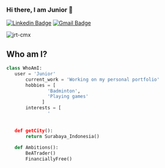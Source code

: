 ### Hi there, I am Junior 👋
[![Linkedin Badge](https://img.shields.io/badge/-Junior-blue?style=flat-square&logo=Linkedin&logoColor=white&link=https://www.linkedin.com/in/junior-tantono)](https://www.linkedin.com/in/junior-tantono) [![Gmail Badge](https://img.shields.io/badge/-juniortantono.jrtcmx@gmail.com-c14438?style=flat-square&logo=Gmail&logoColor=white&link=mailto:juniortantono.jrtcmx@gmail.com)](mailto:juniortantono.jrtcmx@gmail.com)

<p align="left"> <img src="https://komarev.com/ghpvc/?username=jrt-cmx" alt="jrt-cmx" /> </p>

## Who am I?
 ```python
 class WhoAmI:
 	user = 'Junior'
		current_work = 'Working on my personal portfolio'
		hobbies = [
				'Badminton',
				'Playing games'
			  ]
		interests = [
				'
	
	
	def getCity():
		return Surabaya_Indonesia()
	
	def Ambitions():
		BeATrader()
		FinanciallyFree()
		
	
 ```
<!--
**jrt-cmx/jrt-cmx** is a ✨ _special_ ✨ repository because its `README.md` (this file) appears on your GitHub profile.

Here are some ideas to get you started:

- 🔭 I’m currently working on ...
- 🌱 I’m currently learning ...
- 👯 I’m looking to collaborate on ...
- 🤔 I’m looking for help with ...
- 💬 Ask me about ...
- 📫 How to reach me: ...
- 😄 Pronouns: ...
- ⚡ Fun fact: ...
-->
